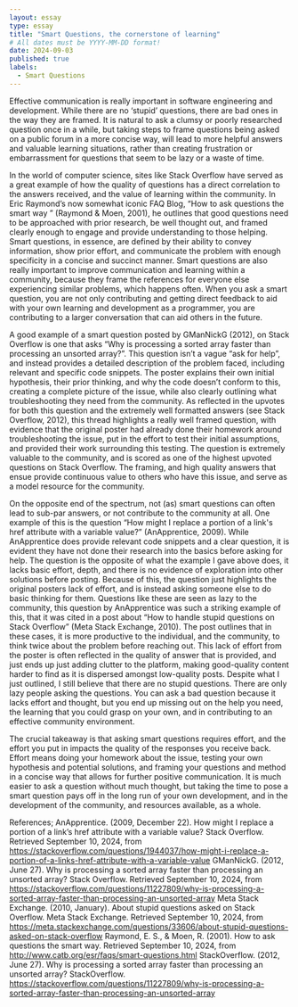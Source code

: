 ```yaml
---
layout: essay
type: essay
title: "Smart Questions, the cornerstone of learning"
# All dates must be YYYY-MM-DD format!
date: 2024-09-03
published: true
labels:
  - Smart Questions
---
```


Effective communication is really important in software engineering and development. While there are no ‘stupid’ questions, there are bad ones in the way they are framed. It is natural to ask a clumsy or poorly researched question once in a while, but taking steps to frame questions being asked on a public forum in a more concise way, will lead to more helpful answers and valuable learning situations, rather than creating frustration or embarrassment for questions that seem to be lazy or a waste of time. 

In the world of computer science, sites like Stack Overflow have served as a great example of how the quality of questions has a direct correlation to the answers received, and the value of learning within the community. In Eric Raymond’s now somewhat iconic FAQ Blog, “How to ask questions the smart way ” (Raymond & Moen, 2001), he outlines that good questions need to be approached with prior research, be well thought out, and framed clearly enough to engage and provide understanding to those helping. Smart questions, in essence, are defined by their ability to convey information, show prior effort, and communicate the problem with enough specificity in a concise and succinct manner. 
Smart questions are also really important to improve communication and learning within a community, because they frame the references for everyone else experiencing similar problems, which happens often. When you ask a smart question, you are not only contributing and getting direct feedback to aid with your own learning and development as a programmer, you are contributing to a larger conversation that can aid others in the future.   

A good example of a smart question posted by GManNickG (2012), on Stack Overflow is one that asks “Why is processing a sorted array faster than processing an unsorted array?”. This question isn’t a vague “ask for help”, and instead provides a detailed description of the problem faced, including relevant and specific code snippets. The poster explains their own initial hypothesis, their prior thinking, and why the code doesn’t conform to this, creating a complete picture of the issue, while also clearly outlining what troubleshooting they need from the community. As reflected in the upvotes for both this question and the extremely well formatted answers (see Stack Overflow, 2012), this thread highlights a really well framed question, with evidence that the original poster had already done their homework around troubleshooting the issue, put in the effort to test their initial assumptions, and provided their work surrounding this testing. The question is extremely valuable to the community, and is scored as one of the highest upvoted questions on Stack Overflow. The framing, and high quality answers that ensue provide continuous value to others who have this issue, and serve as a model resource for the community.

On the opposite end of the spectrum, not (as) smart questions can often lead to sub-par answers, or not contribute to the community at all. One example of this is the question “How might I replace a portion of a link's href attribute with a variable value?” (AnApprentice, 2009). While AnApprentice does provide relevant code snippets and a clear question, it is evident they have not done their research into the basics before asking for help. The question is the opposite of what the example I gave above does, it lacks basic effort, depth, and there is no evidence of exploration into other solutions before posting. Because of this, the question just highlights the original posters lack of effort, and is instead asking someone else to do basic thinking for them. 
Questions like these are seen as lazy to the community, this question by AnApprentice was such a striking example of this, that it was cited in a post about “How to handle stupid questions on Stack Overflow” (Meta Stack Exchange, 2010). The post outlines that in these cases, it is more productive to the individual, and the community, to think twice about the problem before reaching out. This lack of effort from the poster is often reflected in the quality of answer that is provided, and just ends up just adding clutter to the platform, making good-quality content harder to find as it is dispersed amongst low-quality posts. 
Despite what I just outlined, I still believe that there are no stupid questions. There are only lazy people asking the questions. You can ask a bad question because it lacks effort and thought, but you end up missing out on the help you need, the learning that you could grasp on your own, and in contributing to an effective community environment.

The crucial takeaway is that asking smart questions requires effort, and the effort you put in impacts the quality of the responses you receive back. Effort means doing your homework about the issue, testing your own hypothesis and potential solutions, and framing your questions and method in a concise way that allows for further positive communication. It is much easier to ask a question without much thought, but taking the time to pose a smart question pays off in the long run of your own development, and in the development of the community, and resources available, as a whole. 



References;
AnApprentice. (2009, December 22). How might I replace a portion of a link’s href attribute with a variable value? Stack Overflow. Retrieved September 10, 2024, from https://stackoverflow.com/questions/1944037/how-might-i-replace-a-portion-of-a-links-href-attribute-with-a-variable-value
GManNickG. (2012, June 27). Why is processing a sorted array faster than processing an unsorted array? Stack Overflow. Retrieved September 10, 2024, from https://stackoverflow.com/questions/11227809/why-is-processing-a-sorted-array-faster-than-processing-an-unsorted-array
Meta Stack Exchange. (2010, January). About stupid questions asked on Stack Overflow. Meta Stack Exchange. Retrieved September 10, 2024, from https://meta.stackexchange.com/questions/33606/about-stupid-questions-asked-on-stack-overflow
Raymond, E. S., & Moen, R. (2001). How to ask questions the smart way. Retrieved September 10, 2024, from http://www.catb.org/esr/faqs/smart-questions.html
StackOverflow. (2012, June 27). Why is processing a sorted array faster than processing an unsorted array? StackOverflow. https://stackoverflow.com/questions/11227809/why-is-processing-a-sorted-array-faster-than-processing-an-unsorted-array

